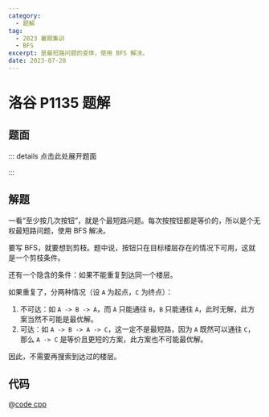 ```yaml
---
category:
  - 题解
tag:
  - 2023 暑期集训
  - BFS
excerpt: 是最短路问题的变体，使用 BFS 解决。
date: 2023-07-20
---
```


# 洛谷 P1135 题解

## 题面

::: details 点击此处展开题面

<!-- @include: ../../source/luogu-P1135/README.md -->

:::

## 解题

一看“至少按几次按钮”，就是个最短路问题。每次按按钮都是等价的，所以是个无权最短路问题，使用 BFS 解决。

要写 BFS，就要想到剪枝。题中说，按钮只在目标楼层存在的情况下可用，这就是一个剪枝条件。

还有一个隐含的条件：如果不能重复到达同一个楼层。

如果重复了，分两种情况（设 `A` 为起点，`C` 为终点）：

1. 不可达：如 `A -> B -> A`，而 `A` 只能通往 `B`，`B` 只能通往 `A`，此时无解，此方案当然不可能是最优解。
2. 可达：如 `A -> B -> A -> C`，这一定不是最短路，因为 `A` 既然可以通往 `C`，那么 `A -> C` 是等价且更短的方案，此方案也不可能最优解。

因此，不需要再搜索到达过的楼层。

## 代码

@[code cpp](../../source/luogu-P1135/bfs.cpp)
